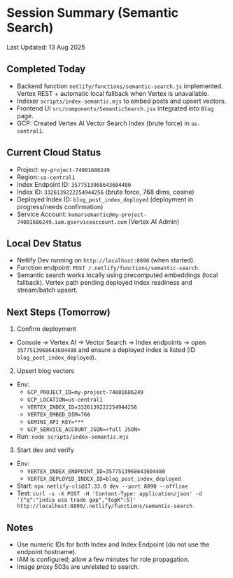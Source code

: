 # Session Summary (Semantic Search)

Last Updated: 13 Aug 2025

## Completed Today

- Backend function `netlify/functions/semantic-search.js` implemented. Vertex REST + automatic local fallback when Vertex is unavailable.
- Indexer `scripts/index-semantic.mjs` to embed posts and upsert vectors.
- Frontend UI `src/components/SemanticSearch.jsx` integrated into `Blog` page.
- GCP: Created Vertex AI Vector Search Index (brute force) in `us-central1`.

## Current Cloud Status

- Project: `my-project-74001686249`
- Region: `us-central1`
- Index Endpoint ID: `3577513968643604480`
- Index ID: `3326139222254944256` (brute force, 768 dims, cosine)
- Deployed Index ID: `blog_post_index_deployed` (deployment in progress/needs confirmation)
- Service Account: `kumarsemantic@my-project-74001686249.iam.gserviceaccount.com` (Vertex AI Admin)

## Local Dev Status

- Netlify Dev running on `http://localhost:8890` (when started).
- Function endpoint: `POST /.netlify/functions/semantic-search`.
- Semantic search works locally using precomputed embeddings (local fallback). Vertex path pending deployed index readiness and stream/batch upsert.

## Next Steps (Tomorrow)

1) Confirm deployment
- Console → Vertex AI → Vector Search → Index endpoints → open `3577513968643604480` and ensure a deployed index is listed (ID `blog_post_index_deployed`).

2) Upsert blog vectors
- Env:
  - `GCP_PROJECT_ID=my-project-74001686249`
  - `GCP_LOCATION=us-central1`
  - `VERTEX_INDEX_ID=3326139222254944256`
  - `VERTEX_EMBED_DIM=768`
  - `GEMINI_API_KEY=***`
  - `GCP_SERVICE_ACCOUNT_JSON=<full JSON>`
- Run: `node scripts/index-semantic.mjs`

3) Start dev and verify
- Env:
  - `VERTEX_INDEX_ENDPOINT_ID=3577513968643604480`
  - `VERTEX_DEPLOYED_INDEX_ID=blog_post_index_deployed`
- Start: `npx netlify-cli@17.33.0 dev --port 8890 --offline`
- Test: `curl -s -X POST -H 'Content-Type: application/json' -d '{"q":"india usa trade gap","topK":5}' http://localhost:8890/.netlify/functions/semantic-search`

## Notes

- Use numeric IDs for both Index and Index Endpoint (do not use the endpoint hostname).
- IAM is configured; allow a few minutes for role propagation.
- Image proxy 503s are unrelated to search.
